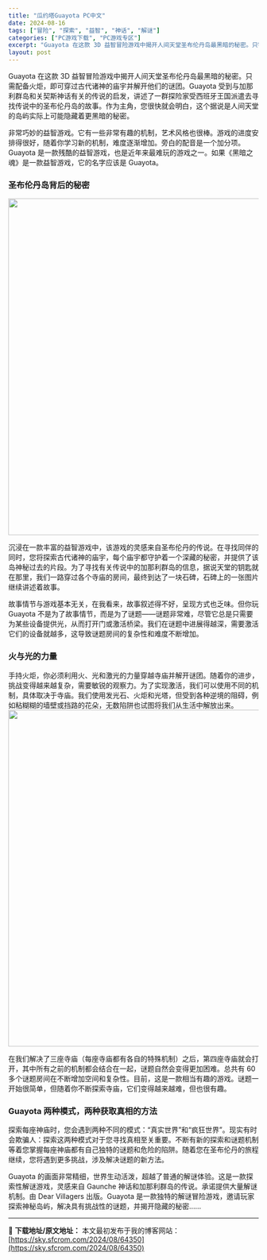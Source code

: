```yaml
---
title: "瓜约塔Guayota PC中文"
date: 2024-08-16
tags: ["冒险", "探索", "益智", "神话", "解谜"]
categories: ["PC游戏下载", "PC游戏专区"]
excerpt: "Guayota 在这款 3D 益智冒险游戏中揭开人间天堂圣布伦丹岛最黑暗的秘密。只需配备火炬，即可穿过古代诸神的庙宇并解开他们的谜团。Guayota 受到与加那利群岛和关契斯神话有关的传说的启发，讲述了一群探险家受西班牙王国派遣去寻找传说中的圣布伦丹岛的故事。作为主角，您很快就会明白，这个据说是人间&hellip;"
layout: post
---
```


Guayota 在这款 3D 益智冒险游戏中揭开人间天堂圣布伦丹岛最黑暗的秘密。只需配备火炬，即可穿过古代诸神的庙宇并解开他们的谜团。Guayota 受到与加那利群岛和关契斯神话有关的传说的启发，讲述了一群探险家受西班牙王国派遣去寻找传说中的圣布伦丹岛的故事。作为主角，您很快就会明白，这个据说是人间天堂的岛屿实际上可能隐藏着更黑暗的秘密。

<span>非常巧妙的益智游戏。它有一些非常有趣的机制，艺术风格也很棒。游戏的进度安排得很好，随着你学习新的机制，难度逐渐增加。旁白的配音是一个加分项。Guayota 是一款残酷的益智游戏，也是近年来最难玩的游戏之一。如果《黑暗之魂》是一款益智游戏，它的名字应该是 Guayota。</span>
<h3><span>圣布伦丹岛背后的秘密</span></h3>
<img class="aligncenter size-full wp-image-64351" src="https://sky.sfcrom.com/wp-content/uploads/2024/08/2024081602544197.webp" alt="" width="1200" height="678" />

<span>沉浸在一款丰富的益智游戏中，该游戏的灵感来自圣布伦丹的传说。在寻找同伴的同时，您将探索古代诸神的庙宇，每个庙宇都守护着一个深藏的秘密，并提供了该岛神秘过去的片段。为了寻找有关传说中的加那利群岛的信息，据说天堂的钥匙就在那里，我们一路穿过各个寺庙的房间，最终到达了一块石碑，石碑上的一张图片继续讲述着故事。</span>

<span>故事情节与游戏基本无关，在我看来，故事叙述得不好，呈现方式也乏味。但你玩 Guayota 不是为了故事情节，而是为了谜题——谜题非常难，尽管它总是只需要为某些设备提供光，从而打开门或激活桥梁。我们在谜题中进展得越深，需要激活它们的设备就越多，这导致谜题房间的复杂性和难度不断增加。</span>
<h3><span>火与光的力量</span></h3>
<span>手持火炬，你必须利用火、光和激光的力量穿越寺庙并解开谜团。随着你的进步，挑战变得越来越复杂，需要敏锐的观察力。为了实现激活，我们可以使用不同的机制，具体取决于寺庙。我们使用发光石、火炬和光塔，但受到各种逆境的阻碍，例如粘糊糊的墙壁或挡路的花朵，无数陷阱也试图将我们从生活中解放出来。</span>

<img class="aligncenter size-full wp-image-64352" src="https://sky.sfcrom.com/wp-content/uploads/2024/08/2024081602544296.webp" alt="" width="1200" height="678" />

<span>在我们解决了三座寺庙（每座寺庙都有各自的特殊机制）之后，第四座寺庙就会打开，其中所有之前的机制都会结合在一起，谜题自然会变得更加困难。总共有 60 多个谜题房间在不断增加空间和复杂性。目前，这是一款相当有趣的游戏。谜题一开始很简单，但随着你不断探索寺庙，它们变得越来越难，但也很有趣。</span>
<h3><span>Guayota 两种模式，两种获取真相的方法</span></h3>
<span>探索每座神庙时，您会遇到两种不同的模式：“真实世界”和“疯狂世界”。现实有时会欺骗人：探索这两种模式对于您寻找真相至关重要。不断有新的探索和谜题机制等着您掌握每座神庙都有自己独特的谜题和危险的陷阱。随着您在圣布伦丹的旅程继续，您将遇到更多挑战，涉及解决谜题的新方法。</span>

Guayota 的画面非常精细，世界生动活泼，超越了普通的解谜体验。这是一款探索性解谜游戏，灵感来自 Gaunche 神话和加那利群岛的传说。承诺提供大量解谜机制。由 Dear Villagers 出版。Guayota 是一款独特的解谜冒险游戏，邀请玩家探索神秘岛屿，解决具有挑战性的谜题，并揭开隐藏的秘密……

---
📖 **下载地址/原文地址：** 本文最初发布于我的博客网站：[https://sky.sfcrom.com/2024/08/64350](https://sky.sfcrom.com/2024/08/64350)
